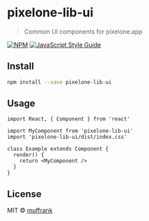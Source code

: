 # pixelone-lib-ui

> Common UI components for pixelone.app

[![NPM](https://img.shields.io/npm/v/pixelone-lib-ui.svg)](https://www.npmjs.com/package/pixelone-lib-ui) [![JavaScript Style Guide](https://img.shields.io/badge/code_style-standard-brightgreen.svg)](https://standardjs.com)

## Install

```bash
npm install --save pixelone-lib-ui
```

## Usage

```tsx
import React, { Component } from 'react'

import MyComponent from 'pixelone-lib-ui'
import 'pixelone-lib-ui/dist/index.css'

class Example extends Component {
  render() {
    return <MyComponent />
  }
}
```

## License

MIT © [muffrank](https://github.com/muffrank)
